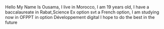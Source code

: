 Hello 
My Name Is Ousama, I live in Morocco, I am 19 years old, I have a baccalaureate in Rabat,Science Ex option svt a French option, I am studying now in OFPPT in option Développement digital
I hope to do the best in the future
